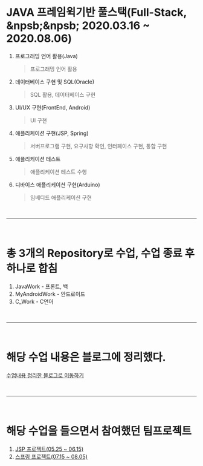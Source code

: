 # JAVA 프레임윅기반 풀스택(Full-Stack, <br> &npsb;&npsb; 2020.03.16 ~ 2020.08.06)

1. 프로그래밍 언어 활용(Java)
    > 프로그래밍 언어 활용
2. 데이터베이스 구현 및 SQL(Oracle)
    > SQL 활용, 데이터베이스 구현
3. UI/UX 구현(FrontEnd, Android)
    > UI 구현
4. 애플리케이션 구현(JSP, Spring)
    > 서버프로그램 구현, 요구사항 확인, 인터페이스 구현, 통합 구현
5. 애플리케이션 테스트
    > 애플리케이션 테스트 수행
6. 디바이스 애플리케이션 구현(Arduino)
    > 임베디드 애플리케이션 구현

<br><hr><br>

# 총 3개의 Repository로 수업, 수업 종료 후 하나로 합침
1) JavaWork - 프론트, 백
2) MyAndroidWork - 안드로이드
3) C_Work - C언어

<br><hr><br>

# 해당 수업 내용은 블로그에 정리했다.
[수업내용 정리한 블로그로 이동하기](https://shine94.tistory.com/category/%5B%EC%B7%A8%EC%84%B1%ED%8C%A8%5DJAVA%ED%94%84%EB%A0%88%EC%9E%84%EC%9C%85%EA%B8%B0%EB%B0%98_%ED%92%80%EC%8A%A4%ED%83%9D)

<br><hr><br>

# 해당 수업을 들으면서 참여했던 팀프로젝트
1. [JSP 프로젝트(05.25 ~ 06.15)](https://shine94.tistory.com/131?category=853418) <br>
2. [스프링 프로젝트(07.15 ~ 08.05)](https://shine94.tistory.com/162?category=885514)
